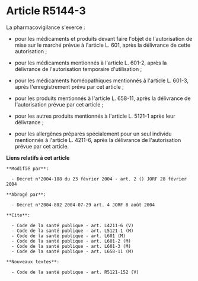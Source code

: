 # Article R5144-3

La pharmacovigilance s'exerce :

- pour les médicaments et produits devant faire l'objet de l'autorisation de mise sur le marché prévue à l'article L. 601,
après la délivrance de cette autorisation ;

- pour les médicaments mentionnés à l'article L. 601-2, après la délivrance de l'autorisation temporaire d'utilisation ;

- pour les médicaments homéopathiques mentionnés à l'article L. 601-3, après l'enregistrement prévu par cet article ;

- pour les produits mentionnés à l'article L. 658-11, après la délivrance de l'autorisation prévue par cet article ;

- pour les autres produits mentionnés à l'article L. 5121-1 après leur délivrance ;

- pour les allergènes préparés spécialement pour un seul individu mentionnés à l'article L. 4211-6, après la délivrance de
l'autorisation prévue par cet article.

**Liens relatifs à cet article**

	**Modifié par**:

	  - Décret n°2004-188 du 23 février 2004 - art. 2 () JORF 28 février 2004

	**Abrogé par**:

	  - Décret n°2004-802 2004-07-29 art. 4 JORF 8 août 2004

	**Cite**:

	  - Code de la santé publique - art. L4211-6 (V)
	  - Code de la santé publique - art. L5121-1 (M)
	  - Code de la santé publique - art. L601 (M)
	  - Code de la santé publique - art. L601-2 (M)
	  - Code de la santé publique - art. L601-3 (M)
	  - Code de la santé publique - art. L658-11 (M)

	**Nouveaux textes**:

	  - Code de la santé publique - art. R5121-152 (V)
